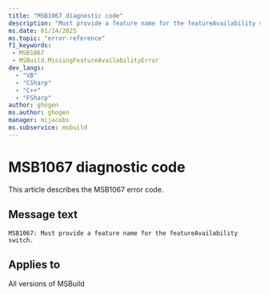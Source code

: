 ```yaml
---
title: "MSB1067 diagnostic code"
description: "Must provide a feature name for the featureAvailability switch."
ms.date: 01/14/2025
ms.topic: "error-reference"
f1_keywords:
 - MSB1067
 - MSBuild.MissingFeatureAvailabilityError
dev_langs:
  - "VB"
  - "CSharp"
  - "C++"
  - "FSharp"
author: ghogen
ms.author: ghogen
manager: mijacobs
ms.subservice: msbuild
---
```


# MSB1067 diagnostic code

<!-- :::ErrorDefinitionDescription::: -->
<!-- :::editable-content name="introDescription"::: -->
This article describes the MSB1067 error code.
<!-- :::editable-content-end::: -->

## Message text

`MSB1067: Must provide a feature name for the featureAvailability switch.`

<!-- :::editable-content name="postOutputDescription"::: -->
<!--
{StrBegin="MSBUILD : error MSB1067: "}UE: This happens if the user does something like "msbuild.exe -featureAvailability". The user must pass in an actual feature name
      following the switch, as in "msbuild.exe -featureAvailability:blah".
      LOCALIZATION: The prefix "MSBUILD : error MSBxxxx:" should not be localized.
-->
<!-- :::editable-content-end::: -->
<!-- :::ErrorDefinitionDescription-end::: -->

## Applies to

All versions of MSBuild
